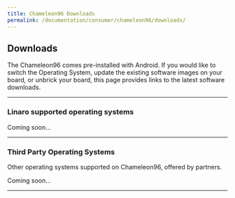 ```yaml
---
title: Chameleon96 Downloads
permalink: /documentation/consumer/chameleon96/downloads/
---
```

## Downloads

The Chameleon96 comes pre-installed with Android. If you would like to switch the Operating System, update the existing software images on your board, or unbrick your board, this page provides links to the latest software downloads.

***

### Linaro supported operating systems

Coming soon...

***

### Third Party Operating Systems

Other operating systems supported on Chameleon96, offered by partners.

Coming soon...

***
